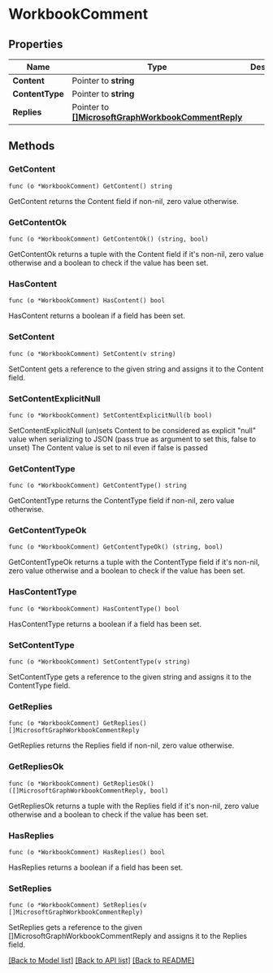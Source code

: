 # WorkbookComment

## Properties

Name | Type | Description | Notes
------------ | ------------- | ------------- | -------------
**Content** | Pointer to **string** |  | [optional] 
**ContentType** | Pointer to **string** |  | [optional] 
**Replies** | Pointer to [**[]MicrosoftGraphWorkbookCommentReply**](microsoft.graph.workbookCommentReply.md) |  | [optional] 

## Methods

### GetContent

`func (o *WorkbookComment) GetContent() string`

GetContent returns the Content field if non-nil, zero value otherwise.

### GetContentOk

`func (o *WorkbookComment) GetContentOk() (string, bool)`

GetContentOk returns a tuple with the Content field if it's non-nil, zero value otherwise
and a boolean to check if the value has been set.

### HasContent

`func (o *WorkbookComment) HasContent() bool`

HasContent returns a boolean if a field has been set.

### SetContent

`func (o *WorkbookComment) SetContent(v string)`

SetContent gets a reference to the given string and assigns it to the Content field.

### SetContentExplicitNull

`func (o *WorkbookComment) SetContentExplicitNull(b bool)`

SetContentExplicitNull (un)sets Content to be considered as explicit "null" value
when serializing to JSON (pass true as argument to set this, false to unset)
The Content value is set to nil even if false is passed
### GetContentType

`func (o *WorkbookComment) GetContentType() string`

GetContentType returns the ContentType field if non-nil, zero value otherwise.

### GetContentTypeOk

`func (o *WorkbookComment) GetContentTypeOk() (string, bool)`

GetContentTypeOk returns a tuple with the ContentType field if it's non-nil, zero value otherwise
and a boolean to check if the value has been set.

### HasContentType

`func (o *WorkbookComment) HasContentType() bool`

HasContentType returns a boolean if a field has been set.

### SetContentType

`func (o *WorkbookComment) SetContentType(v string)`

SetContentType gets a reference to the given string and assigns it to the ContentType field.

### GetReplies

`func (o *WorkbookComment) GetReplies() []MicrosoftGraphWorkbookCommentReply`

GetReplies returns the Replies field if non-nil, zero value otherwise.

### GetRepliesOk

`func (o *WorkbookComment) GetRepliesOk() ([]MicrosoftGraphWorkbookCommentReply, bool)`

GetRepliesOk returns a tuple with the Replies field if it's non-nil, zero value otherwise
and a boolean to check if the value has been set.

### HasReplies

`func (o *WorkbookComment) HasReplies() bool`

HasReplies returns a boolean if a field has been set.

### SetReplies

`func (o *WorkbookComment) SetReplies(v []MicrosoftGraphWorkbookCommentReply)`

SetReplies gets a reference to the given []MicrosoftGraphWorkbookCommentReply and assigns it to the Replies field.


[[Back to Model list]](../README.md#documentation-for-models) [[Back to API list]](../README.md#documentation-for-api-endpoints) [[Back to README]](../README.md)


